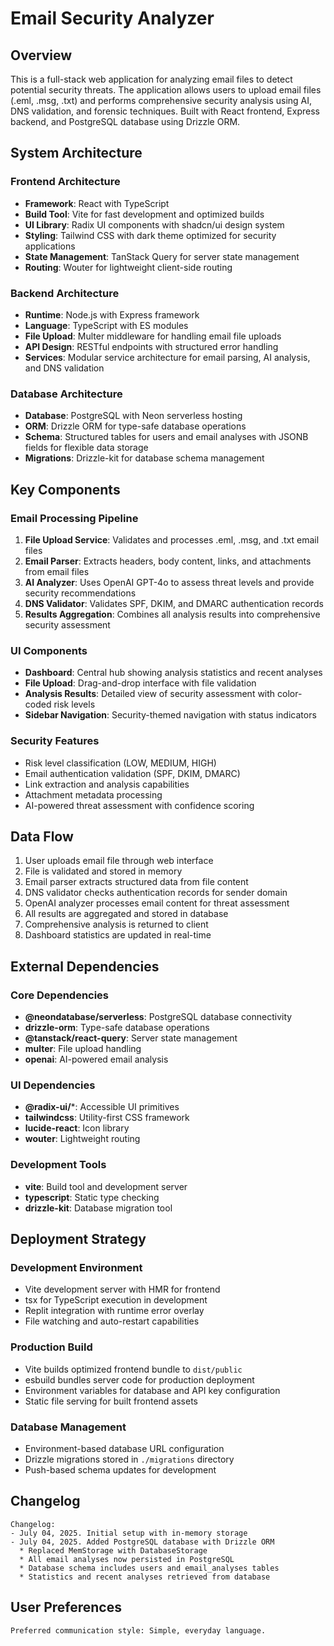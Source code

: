 # Email Security Analyzer

## Overview

This is a full-stack web application for analyzing email files to detect potential security threats. The application allows users to upload email files (.eml, .msg, .txt) and performs comprehensive security analysis using AI, DNS validation, and forensic techniques. Built with React frontend, Express backend, and PostgreSQL database using Drizzle ORM.

## System Architecture

### Frontend Architecture
- **Framework**: React with TypeScript
- **Build Tool**: Vite for fast development and optimized builds
- **UI Library**: Radix UI components with shadcn/ui design system
- **Styling**: Tailwind CSS with dark theme optimized for security applications
- **State Management**: TanStack Query for server state management
- **Routing**: Wouter for lightweight client-side routing

### Backend Architecture
- **Runtime**: Node.js with Express framework
- **Language**: TypeScript with ES modules
- **File Upload**: Multer middleware for handling email file uploads
- **API Design**: RESTful endpoints with structured error handling
- **Services**: Modular service architecture for email parsing, AI analysis, and DNS validation

### Database Architecture
- **Database**: PostgreSQL with Neon serverless hosting
- **ORM**: Drizzle ORM for type-safe database operations
- **Schema**: Structured tables for users and email analyses with JSONB fields for flexible data storage
- **Migrations**: Drizzle-kit for database schema management

## Key Components

### Email Processing Pipeline
1. **File Upload Service**: Validates and processes .eml, .msg, and .txt email files
2. **Email Parser**: Extracts headers, body content, links, and attachments from email files
3. **AI Analyzer**: Uses OpenAI GPT-4o to assess threat levels and provide security recommendations
4. **DNS Validator**: Validates SPF, DKIM, and DMARC authentication records
5. **Results Aggregation**: Combines all analysis results into comprehensive security assessment

### UI Components
- **Dashboard**: Central hub showing analysis statistics and recent analyses
- **File Upload**: Drag-and-drop interface with file validation
- **Analysis Results**: Detailed view of security assessment with color-coded risk levels
- **Sidebar Navigation**: Security-themed navigation with status indicators

### Security Features
- Risk level classification (LOW, MEDIUM, HIGH)
- Email authentication validation (SPF, DKIM, DMARC)
- Link extraction and analysis capabilities
- Attachment metadata processing
- AI-powered threat assessment with confidence scoring

## Data Flow

1. User uploads email file through web interface
2. File is validated and stored in memory
3. Email parser extracts structured data from file content
4. DNS validator checks authentication records for sender domain
5. OpenAI analyzer processes email content for threat assessment
6. All results are aggregated and stored in database
7. Comprehensive analysis is returned to client
8. Dashboard statistics are updated in real-time

## External Dependencies

### Core Dependencies
- **@neondatabase/serverless**: PostgreSQL database connectivity
- **drizzle-orm**: Type-safe database operations
- **@tanstack/react-query**: Server state management
- **multer**: File upload handling
- **openai**: AI-powered email analysis

### UI Dependencies
- **@radix-ui/***: Accessible UI primitives
- **tailwindcss**: Utility-first CSS framework
- **lucide-react**: Icon library
- **wouter**: Lightweight routing

### Development Tools
- **vite**: Build tool and development server
- **typescript**: Static type checking
- **drizzle-kit**: Database migration tool

## Deployment Strategy

### Development Environment
- Vite development server with HMR for frontend
- tsx for TypeScript execution in development
- Replit integration with runtime error overlay
- File watching and auto-restart capabilities

### Production Build
- Vite builds optimized frontend bundle to `dist/public`
- esbuild bundles server code for production deployment
- Environment variables for database and API key configuration
- Static file serving for built frontend assets

### Database Management
- Environment-based database URL configuration
- Drizzle migrations stored in `./migrations` directory
- Push-based schema updates for development

## Changelog

```
Changelog:
- July 04, 2025. Initial setup with in-memory storage
- July 04, 2025. Added PostgreSQL database with Drizzle ORM
  * Replaced MemStorage with DatabaseStorage
  * All email analyses now persisted in PostgreSQL
  * Database schema includes users and email_analyses tables
  * Statistics and recent analyses retrieved from database
```

## User Preferences

```
Preferred communication style: Simple, everyday language.
```